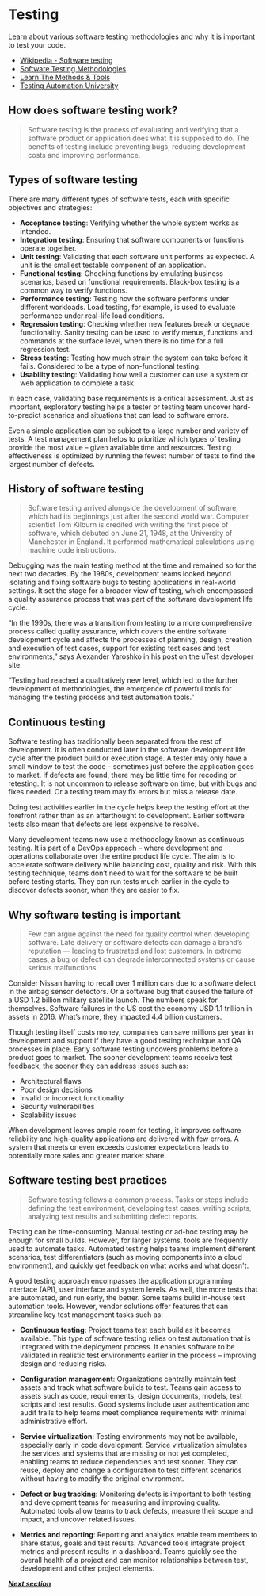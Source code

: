 # Testing

Learn about various software testing methodologies and why it is important to test your code.
- [Wikipedia - Software testing](https://en.wikipedia.org/wiki/Software_testing)
- [Software Testing Methodologies](https://smartbear.com/learn/automated-testing/software-testing-methodologies/)
- [Learn The Methods & Tools](https://www.inflectra.com/ideas/topic/testing-methodologies.aspx)
- [Testing Automation University](https://testautomationu.applitools.com/)

## How does software testing work?

> Software testing is the process of evaluating and verifying that a software product or application does what it is supposed to do. The benefits of testing include preventing bugs, reducing development costs and improving performance. 

## Types of software testing

There are many different types of software tests, each with specific objectives and strategies:

- **Acceptance testing**: Verifying whether the whole system works as intended.
- **Integration testing**: Ensuring that software components or functions operate together.
- **Unit testing**: Validating that each software unit performs as expected. A unit is the smallest testable component of an application.
- **Functional testing**: Checking functions by emulating business scenarios, based on functional requirements. Black-box testing is a common way to verify functions.
- **Performance testing**: Testing how the software performs under different workloads. Load testing, for example, is used to evaluate performance under real-life load conditions.
- **Regression testing**: Checking whether new features break or degrade functionality. Sanity testing can be used to verify menus, functions and commands at the surface level, when there is no time for a full regression test.
- **Stress testing**: Testing how much strain the system can take before it fails. Considered to be a type of non-functional testing.
- **Usability testing**: Validating how well a customer can use a system or web application to complete a task.

In each case, validating base requirements is a critical assessment. Just as important, exploratory testing helps a tester or testing team uncover hard-to-predict scenarios and situations that can lead to software errors.

Even a simple application can be subject to a large number and variety of tests. A test management plan helps to prioritize which types of testing provide the most value – given available time and resources. Testing effectiveness is optimized by running the fewest number of tests to find the largest number of defects.

## History of software testing

> Software testing arrived alongside the development of software, which had its beginnings just after the second world war. Computer scientist Tom Kilburn is credited with writing the first piece of software, which debuted on June 21, 1948, at the University of Manchester in England. It performed mathematical calculations using machine code instructions.

Debugging was the main testing method at the time and remained so for the next two decades. By the 1980s, development teams looked beyond isolating and fixing software bugs to testing applications in real-world settings. It set the stage for a broader view of testing, which encompassed a quality assurance process that was part of the software development life cycle.

“In the 1990s, there was a transition from testing to a more comprehensive process called quality assurance, which covers the entire software development cycle and affects the processes of planning, design, creation and execution of test cases, support for existing test cases and test environments,” says Alexander Yaroshko in his post on the uTest developer site.

“Testing had reached a qualitatively new level, which led to the further development of methodologies, the emergence of powerful tools for managing the testing process and test automation tools.”

## Continuous testing

Software testing has traditionally been separated from the rest of development. It is often conducted later in the software development life cycle after the product build or execution stage. A tester may only have a small window to test the code – sometimes just before the application goes to market. If defects are found, there may be little time for recoding or retesting. It is not uncommon to release software on time, but with bugs and fixes needed. Or a testing team may fix errors but miss a release date.

Doing test activities earlier in the cycle helps keep the testing effort at the forefront rather than as an afterthought to development. Earlier software tests also mean that defects are less expensive to resolve.

Many development teams now use a methodology known as continuous testing. It is part of a DevOps approach – where development and operations collaborate over the entire product life cycle. The aim is to accelerate software delivery while balancing cost, quality and risk. With this testing technique, teams don’t need to wait for the software to be built before testing starts. They can run tests much earlier in the cycle to discover defects sooner, when they are easier to fix.

## Why software testing is important

>Few can argue against the need for quality control when developing software. Late delivery or software defects can damage a brand’s reputation — leading to frustrated and lost customers. In extreme cases, a bug or defect can degrade interconnected systems or cause serious malfunctions.

Consider Nissan having to recall over 1 million cars due to a software defect in the airbag sensor detectors. Or a software bug that caused the failure of a USD 1.2 billion military satellite launch. The numbers speak for themselves. Software failures in the US cost the economy USD 1.1 trillion in assets in 2016. What’s more, they impacted 4.4 billion customers.

Though testing itself costs money, companies can save millions per year in development and support if they have a good testing technique and QA processes in place. Early software testing uncovers problems before a product goes to market. The sooner development teams receive test feedback, the sooner they can address issues such as:

- Architectural flaws
- Poor design decisions
- Invalid or incorrect functionality
- Security vulnerabilities
- Scalability issues

When development leaves ample room for testing, it improves software reliability and high-quality applications are delivered with few errors. A system that meets or even exceeds customer expectations leads to potentially more sales and greater market share.

## Software testing best practices

>Software testing follows a common process. Tasks or steps include defining the test environment, developing test cases, writing scripts, analyzing test results and submitting defect reports.

Testing can be time-consuming. Manual testing or ad-hoc testing may be enough for small builds. However, for larger systems, tools are frequently used to automate tasks. Automated testing helps teams implement different scenarios, test differentiators (such as moving components into a cloud environment), and quickly get feedback on what works and what doesn't.

A good testing approach encompasses the application programming interface (API), user interface and system levels. As well, the more tests that are automated, and run early, the better. Some teams build in-house test automation tools. However, vendor solutions offer features that can streamline key test management tasks such as:

- **Continuous testing**: Project teams test each build as it becomes available. This type of software testing relies on test automation that is integrated with the deployment process. It enables software to be validated in realistic test environments earlier in the process – improving design and reducing risks.

- **Configuration management**: Organizations centrally maintain test assets and track what software builds to test. Teams gain access to assets such as code, requirements, design documents, models, test scripts and test results. Good systems include user authentication and audit trails to help teams meet compliance requirements with minimal administrative effort.

- **Service virtualization**: Testing environments may not be available, especially early in code development. Service virtualization simulates the services and systems that are missing or not yet completed, enabling teams to reduce dependencies and test sooner. They can reuse, deploy and change a configuration to test different scenarios without having to modify the original environment.

- **Defect or bug tracking**: Monitoring defects is important to both testing and development teams for measuring and improving quality. Automated tools allow teams to track defects, measure their scope and impact, and uncover related issues.

- **Metrics and reporting**: Reporting and analytics enable team members to share status, goals and test results. Advanced tools integrate project metrics and present results in a dashboard. Teams quickly see the overall health of a project and can monitor relationships between test, development and other project elements.

[**_Next section_**](./Test_Plan/README.md)